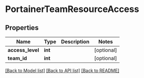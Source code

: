 # PortainerTeamResourceAccess

## Properties
Name | Type | Description | Notes
------------ | ------------- | ------------- | -------------
**access_level** | **int** |  | [optional] 
**team_id** | **int** |  | [optional] 

[[Back to Model list]](../README.md#documentation-for-models) [[Back to API list]](../README.md#documentation-for-api-endpoints) [[Back to README]](../README.md)


